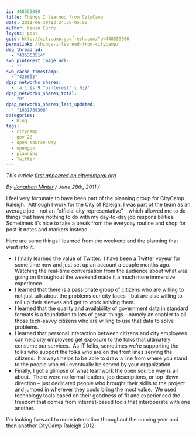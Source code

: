 ```yaml
---
id: 448559080
title: Things I learned from CityCamp
date: 2011-06-30T13:24:56-05:00
author: Kevin Curry
layout: post
guid: http://citycamp.govfresh.com/?p=448559080
permalink: /things-i-learned-from-citycamp/
dsq_thread_id:
  - "435363514"
swp_pinterest_image_url:
  - ""
swp_cache_timestamp:
  - "426863"
dpsp_networks_shares:
  - 'a:1:{s:9:"pinterest";i:0;}'
dpsp_networks_shares_total:
  - "0"
dpsp_networks_shares_last_updated:
  - "1631780308"
categories:
  - Blog
tags:
  - citycamp
  - gov 20
  - open source way
  - opengov
  - planning
  - Twitter
---
```

_This article [first appeared on citycampral.org](http://citycampral.org/2011/06/things-i-learned-from-citycamp-raleigh/ "original")_

_By [Jonathan Minter](http://citycampral.org/author/jonathan/ "Posts by Jonathan Minter") / June 28th, 2011 /_

<div>
  <p>
    I feel very fortunate to have been part of the planning group for CityCamp Raleigh.  Although I work for the City of Raleigh, I was part of the team as an average joe – not an “official city representative” – which allowed me to do things that have nothing to do with my day-to-day job responsibilities.  Sometimes it’s nice to take a break from the everyday routine and shop for post-it notes and markers instead.
  </p>
  
  <p>
    Here are some things I learned from the weekend and the planning that went into it.
  </p>
  
  <ul>
    <li>
      I finally learned the value of Twitter.  I have been a Twitter voyeur for some time now and just set up an account a couple months ago.  Watching the real-time conversation from the audience about what was going on throughout the weekend made it a much more immersive experience.
    </li>
    <li>
      I learned that there is a passionate group of citizens who are willing to not just talk about the problems our city faces – but are also willing to roll up their sleeves and get to work solving them.
    </li>
    <li>
      I learned that the quality and availability of government data in standard formats is a foundation to lots of great things – namely an enabler to all those tech-savvy citizens who are willing to use that data to solve problems.
    </li>
    <li>
      I learned that personal interaction between citizens and city employees can help city employees get exposure to the folks that ultimately consume our services.  As IT folks, sometimes we’re supporting the folks who support the folks who are on the front lines serving the citizens.  It always helps to be able to draw a line from where you stand to the people who will eventually be served by your organization.
    </li>
    <li>
      Finally, I got a glimpse of what teamwork the open source way is all about.  There were no formal leaders, job descriptions, or top-down direction – just dedicated people who brought their skills to the project and jumped in wherever they could bring the most value.  We used technology tools based on their goodness of fit and experienced the freedom that comes from internet-based tools that interoperate with one another.
    </li>
  </ul>
  
  <p>
    I’m looking forward to more interaction throughout the coming year and then another CityCamp Raleigh 2012!
  </p>
</div>

&nbsp;